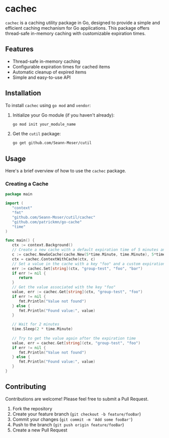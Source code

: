 # cachec

`cachec` is a caching utility package in Go, designed to provide a simple and efficient caching mechanism for Go applications. This package offers thread-safe in-memory caching with customizable expiration times.

## Features

- Thread-safe in-memory caching
- Configurable expiration times for cached items
- Automatic cleanup of expired items
- Simple and easy-to-use API

## Installation

To install `cachec` using `go mod` and `vendor`:

1. Initialize your Go module (if you haven't already):
    ```sh
    go mod init your_module_name
    ```

2. Get the `cutil` package:
    ```sh
    go get github.com/Seann-Moser/cutil
    ```

## Usage

Here's a brief overview of how to use the `cachec` package.

### Creating a Cache

```go
package main

import (
   "context"
   "fmt"
   "github.com/Seann-Moser/cutil/cachec"
   "github.com/patrickmn/go-cache"
   "time"
)

func main() {
   ctx := context.Background()
   // Create a new cache with a default expiration time of 5 minutes and cleanup interval of 10 minutes
   c := cachec.NewGoCache(cache.New(5*time.Minute, time.Minute), 5*time.Minute, "default")
   ctx = cachec.ContextWithCache(ctx, c)
   // Set a value in the cache with a key "foo" and a custom expiration time of 1 minute
   err := cachec.Set[string](ctx, "group-test", "foo", "bar")
   if err != nil {
      return
   }
   // Get the value associated with the key "foo"
   value, err := cachec.Get[string](ctx, "group-test", "foo")
   if err != nil {
      fmt.Println("Value not found")
   } else {
      fmt.Println("Found value:", value)
   }

   // Wait for 2 minutes
   time.Sleep(2 * time.Minute)
   
   // Try to get the value again after the expiration time
   value, err = cachec.Get[string](ctx, "group-test", "foo")
   if err != nil {
      fmt.Println("Value not found")
   } else {
      fmt.Println("Found value:", value)
   }
}
```


## Contributing

Contributions are welcome! Please feel free to submit a Pull Request.

1. Fork the repository
2. Create your feature branch (`git checkout -b feature/fooBar`)
3. Commit your changes (`git commit -m 'Add some fooBar'`)
4. Push to the branch (`git push origin feature/fooBar`)
5. Create a new Pull Request

